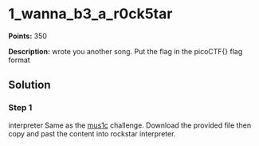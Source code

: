 # 1_wanna_b3_a_r0ck5tar


**Points:** 350

**Description:**  wrote you another song. Put the flag in the picoCTF{} flag format

## Solution 


### Step 1
interpreter
Same as the [mus1c](https://github.com/HelsNetwork/CTF-writeups/blob/main/Pico-CTF/General%20Skills/mus1c.md) challenge. Download the provided file then copy and past the content into rockstar interpreter.
